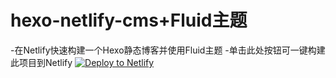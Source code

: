 # hexo-netlify-cms+Fluid主题
-在Netlify快速构建一个Hexo静态博客并使用Fluid主题
-单击此处按钮可一键构建此项目到Netlify
<a href="https://app.netlify.com/start/deploy?repositor=https://github.com/BIuefish/hexo-netlify-cms&amp;stack=cms"><img src="https://www.netlify.com/img/deploy/button.svg" alt="Deploy to Netlify"></a>
